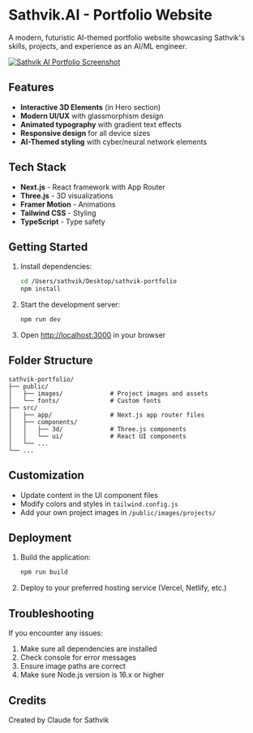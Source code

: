 # Sathvik.AI - Portfolio Website

A modern, futuristic AI-themed portfolio website showcasing Sathvik's skills, projects, and experience as an AI/ML engineer.

[![Sathvik AI Portfolio Screenshot](/images/Screenshot.png)
](https://raw.githubusercontent.com/your-username/your-repo-name/main/public/images/Screenshot.png
)

## Features

- **Interactive 3D Elements** (in Hero section)
- **Modern UI/UX** with glassmorphism design
- **Animated typography** with gradient text effects
- **Responsive design** for all device sizes
- **AI-Themed styling** with cyber/neural network elements

## Tech Stack

- **Next.js** - React framework with App Router
- **Three.js** - 3D visualizations
- **Framer Motion** - Animations
- **Tailwind CSS** - Styling
- **TypeScript** - Type safety

## Getting Started

1. Install dependencies:
   ```bash
   cd /Users/sathvik/Desktop/sathvik-portfolio
   npm install
   ```

2. Start the development server:
   ```bash
   npm run dev
   ```

3. Open [http://localhost:3000](http://localhost:3000) in your browser

## Folder Structure

```
sathvik-portfolio/
├── public/
│   ├── images/             # Project images and assets
│   └── fonts/              # Custom fonts
├── src/
│   ├── app/                # Next.js app router files
│   ├── components/
│   │   ├── 3d/             # Three.js components
│   │   └── ui/             # React UI components
│   └── ...
└── ...
```

## Customization

- Update content in the UI component files
- Modify colors and styles in `tailwind.config.js`
- Add your own project images in `/public/images/projects/`

## Deployment

1. Build the application:
   ```bash
   npm run build
   ```

2. Deploy to your preferred hosting service (Vercel, Netlify, etc.)

## Troubleshooting

If you encounter any issues:

1. Make sure all dependencies are installed
2. Check console for error messages
3. Ensure image paths are correct
4. Make sure Node.js version is 16.x or higher

## Credits

Created by Claude for Sathvik
